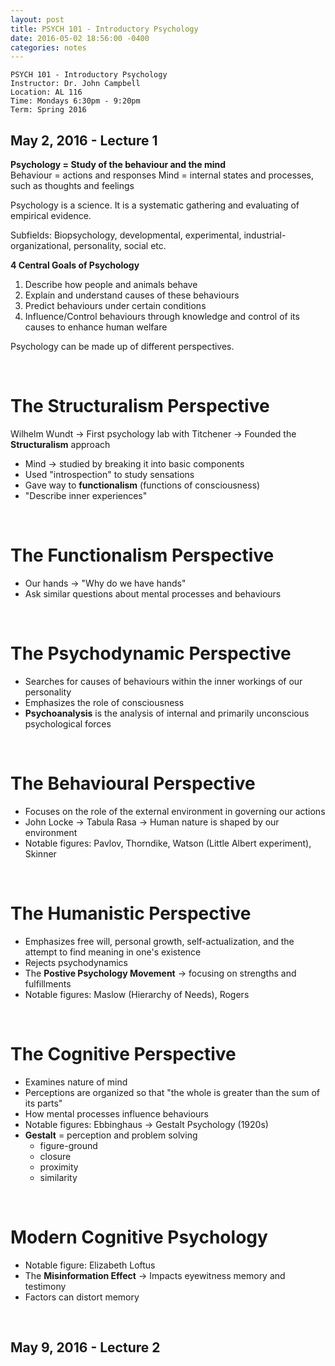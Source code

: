 ```yaml
---
layout: post
title: PSYCH 101 - Introductory Psychology
date: 2016-05-02 18:56:00 -0400
categories: notes
--- 
```


    PSYCH 101 - Introductory Psychology
    Instructor: Dr. John Campbell
    Location: AL 116
    Time: Mondays 6:30pm - 9:20pm
    Term: Spring 2016
    

May 2, 2016 - Lecture 1
-----------------------

**Psychology = Study of the behaviour and the mind**  
Behaviour = actions and responses
Mind = internal states and processes, such as thoughts and feelings

Psychology is a science. It is a systematic gathering and evaluating of empirical evidence.

Subfields: Biopsychology, developmental, experimental, industrial-organizational, personality, social etc.

**4 Central Goals of Psychology**

1. Describe how people and animals behave
2. Explain and understand causes of these behaviours
3. Predict behaviours under certain conditions
4. Influence/Control behaviours through knowledge and control of its causes to enhance human welfare

Psychology can be made up of different perspectives.

<br />

# The Structuralism Perspective #

Wilhelm Wundt -> First psychology lab with Titchener -> Founded the **Structuralism** approach

* Mind -> studied by breaking it into basic components
* Used "introspection" to study sensations
* Gave way to **functionalism** (functions of consciousness)
* "Describe inner experiences"

<br />

# The Functionalism Perspective #

* Our hands -> "Why do we have hands"
* Ask similar questions about mental processes and behaviours

<br />

# The Psychodynamic Perspective #

* Searches for causes of behaviours within the inner workings of our personality
* Emphasizes the role of consciousness
* **Psychoanalysis** is the analysis of internal and primarily unconscious psychological forces

<br />

# The Behavioural Perspective

* Focuses on the role of the external environment in governing our actions
* John Locke -> Tabula Rasa -> Human nature is shaped by our environment
* Notable figures: Pavlov, Thorndike, Watson (Little Albert experiment), Skinner

<br />

# The Humanistic Perspective

* Emphasizes free will, personal growth, self-actualization, and the attempt to find meaning in one's existence
* Rejects psychodynamics
* The **Postive Psychology Movement** -> focusing on strengths and fulfillments
* Notable figures: Maslow (Hierarchy of Needs), Rogers

<br />

# The Cognitive Perspective

* Examines nature of mind
* Perceptions are organized so that "the whole is greater than the sum of its parts"
* How mental processes influence behaviours
* Notable figures: Ebbinghaus -> Gestalt Psychology (1920s)
* **Gestalt** = perception and problem solving
    + figure-ground
    + closure
    + proximity
    + similarity

<br />

# Modern Cognitive Psychology

* Notable figure: Elizabeth Loftus
* The **Misinformation Effect** -> Impacts eyewitness memory and testimony
* Factors can distort memory

<br />

May 9, 2016 - Lecture 2
---

